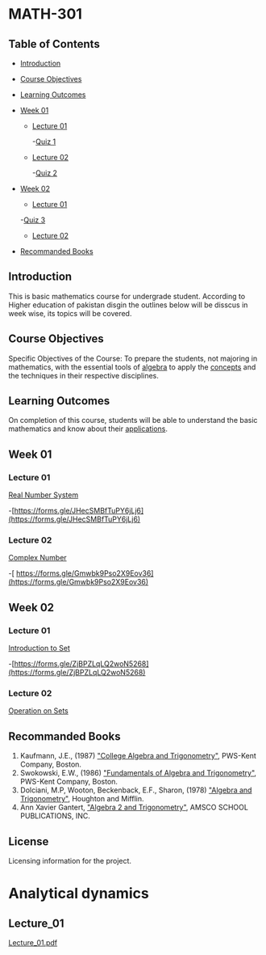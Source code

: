 # MATH-301

## Table of Contents
- [Introduction](#introduction)
- [Course Objectives](#Course-Objectives)
- [Learning Outcomes](#Learning-outcomes)
- [Week 01](#Week-01)
  - [Lecture 01](#Lecture-01)
    
    -[Quiz 1](#Quiz-1)
    
  - [Lecture 02](#Lecture-02)
    
    -[Quiz 2](#Quiz-2)
    
- [Week 02](#Week-02)
  - [Lecture 01](#Lecture-01)
    
   -[Quiz 3](#Quiz-3)
  
  - [Lecture 02](#Lecture-02)
- [Recommanded Books](#Recommanded-Books)
## Introduction
This is basic mathematics course for undergrade student. According to Higher education of pakistan disgin the outlines below will be disscus in week wise, its topics will be covered.
## Course Objectives
 Specific Objectives of the Course: To prepare the students, not majoring in mathematics, with the essential tools of [algebra](algebra)  to apply the [concepts](concepts) and the techniques in their respective disciplines.
## Learning Outcomes
On completion of this course, students will be able to understand the basic mathematics and know about their [applications](applications).
## Week 01
### Lecture 01
[Real Number System](Real-Number-System)

   -[https://forms.gle/JHecSMBfTuPY6jLj6](https://forms.gle/JHecSMBfTuPY6jLj6)
   
### Lecture 02
[Complex Number](Complex-Number)

 -[ https://forms.gle/Gmwbk9Pso2X9Eov36](https://forms.gle/Gmwbk9Pso2X9Eov36)

## Week 02
### Lecture 01
[Introduction to Set](Introduction-to-Set)

 -[https://forms.gle/ZjBPZLqLQ2woN5268](https://forms.gle/ZjBPZLqLQ2woN5268)
### Lecture 02
[Operation on Sets](Operation-on-Sets)

## Recommanded Books
1. Kaufmann, J.E., (1987) ["College Algebra and Trigonometry"](https://example.com/link-to-book), PWS-Kent Company, Boston.
2. Swokowski, E.W., (1986) ["Fundamentals of Algebra and Trigonometry"](https://example.com/link-to-book), PWS-Kent Company, Boston.
3. Dolciani, M.P, Wooton, Beckenback, E.F., Sharon, (1978) ["Algebra and Trigonometry"](https://example.com/link-to-book), Houghton and Mifflin.
4. Ann Xavier Gantert, ["Algebra 2 and Trigonometry"](https://example.com/link-to-book), AMSCO SCHOOL PUBLICATIONS, INC.
## License
Licensing information for the project.
                    
# Analytical dynamics

## Lecture_01
[Lecture_01.pdf](https://github.com/DostdarDost/Teaching-Courses/files/14533232/Lecture_01.pdf)



